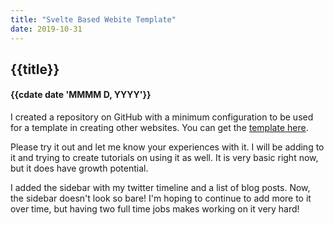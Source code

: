 ```yaml
---
title: "Svelte Based Webite Template"
date: 2019-10-31
---
```


## {{title}}

#### {{cdate date 'MMMM D, YYYY'}}

I created a repository on GitHub with a minimum configuration to be used for a 
template in creating other websites. You can get the [template here](https://github.com/raguay/SvelteGithubSiteTemplate).

Please try it out and let me know your experiences with it. I will be adding to
it and trying to create tutorials on using it as well. It is very basic right now,
but it does have growth potential.

I added the sidebar with my twitter timeline and a list of blog posts. Now, the 
sidebar doesn't look so bare! I'm hoping to continue to add more to it over time,
but having two full time jobs makes working on it very hard!

